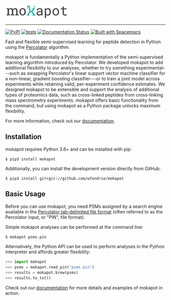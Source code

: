 <img src="static/mokapot_logo_dark.svg" width=200>  

---

[![PyPI](https://github.com/wfondrie/mokapot/workflows/PyPI/badge.svg)](https://github.com/wfondrie/mokapot/actions?query=workflow%3A%22Publish+to+PyPI%22)
[![tests](https://github.com/wfondrie/mokapot/workflows/tests/badge.svg)](https://github.com/wfondrie/mokapot/actions?query=workflow%3Atests)
[![Documentation Status](https://readthedocs.org/projects/mokapot/badge/?version=latest)](https://mokapot.readthedocs.io/en/latest/?badge=latest)
[![Built with Spacemacs](https://cdn.rawgit.com/syl20bnr/spacemacs/442d025779da2f62fc86c2082703697714db6514/assets/spacemacs-badge.svg)](http://spacemacs.org)  



Fast and flexible semi-supervised learning for peptide detection in Python using
the [Percolator](http://percolator.ms) algorithm.  

mokapot is fundamentally a Python implementation of the semi-supervised learning
algorithm introduced by Percolator. We developed mokapot to add additional
flexibility to our analyses, whether to try something experimental---such as
swapping Percolator's linear support vector machine classifier for a non-linear,
gradient boosting classifier---or to train a joint model across experiments
while retaining valid, per-experiment confidence estimates. We designed mokapot
to be extensible and support the analysis of additional types of proteomics
data, such as cross-linked peptides from cross-linking mass spectrometry
experiments. mokapot offers basic functionality from the command, but using
mokapot as a Python package unlocks maximum flexibility.

For more information, check out our
[documentation](https://mokapot.readthedocs.io).  

## Installation  

mokapot requires Python 3.6+ and can be installed with pip:  

```
$ pip3 install mokapot
```

Additionally, you can install the development version directly from GitHub:  

```
$ pip3 install git+git://github.com/wfondrie/mokapot
```

## Basic Usage  

Before you can use mokapot, you need PSMs assigned by a search engine available
in the [Percolator tab-delimited file
format](https://github.com/percolator/percolator/wiki/Interface#tab-delimited-file-format)
(often referred to as the Percolator input, or "PIN", file format). 

Simple mokapot analyses can be performed at the command line:

```Bash
$ mokapot psms.pin
```

Alternatively, the Python API can be used to perform analyses in the Python
interpreter and affords greater flexibility:

```Python
>>> import mokapot
>>> psms = mokapot.read_pin("psms.pin")
>>> results = mokapot.brew(psms)
>>> results.to_txt()
```

Check out our [documentation](https://mokapot.readthedocs.io) for more details
and examples of mokapot in action.

